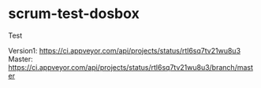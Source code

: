 # scrum-test-dosbox
Test

Version1: https://ci.appveyor.com/api/projects/status/rtl6sq7tv21wu8u3
Master: https://ci.appveyor.com/api/projects/status/rtl6sq7tv21wu8u3/branch/master
